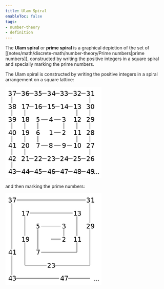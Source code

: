 ```yaml
---
title: Ulam Spiral
enableToc: false
tags: 
- number-theory
- definition
---
```

The **Ulam spiral** or **prime spiral** is a graphical depiction of the set of [[notes/math/discrete-math/number-theory/Prime numbers|prime numbers]], constructed by writing the positive integers in a square spiral and specially marking the prime numbers.

The Ulam spiral is constructed by writing the positive integers in a spiral arrangement on a square lattice:

![ulam spiral](notes/assets/ulam-spiral.png#invert_B)

and then marking the prime numbers:

![ulam spiral of primes](notes/assets/ulam-spiral-primes.png#invert_B)
